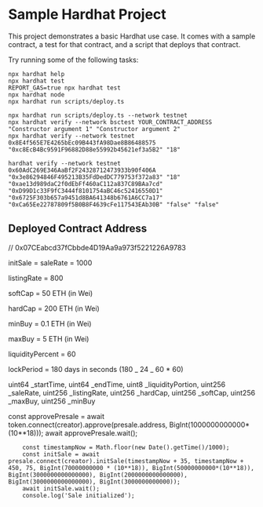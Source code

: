 # Sample Hardhat Project

This project demonstrates a basic Hardhat use case. It comes with a sample contract, a test for that contract, and a script that deploys that contract.

Try running some of the following tasks:

```shell
npx hardhat help
npx hardhat test
REPORT_GAS=true npx hardhat test
npx hardhat node
npx hardhat run scripts/deploy.ts
```

```shell
npx hardhat run scripts/deploy.ts --network testnet
npx hardhat verify --network bsctest YOUR_CONTRACT_ADDRESS "Constructor argument 1" "Constructor argument 2"
npx hardhat verify --network testnet 0x8E4f565E7E4265bEc09B443fA98Dae8B86488575 "0xc8EcB4Bc9591F96882D88e55992b45621ef3a5B2" "18"

hardhat verify --network testnet 0x60AdC269E346AaBf2F24328712473933b90f406A "0x3e86294846F495213B35FdDedDC779753f372a83" "18" "0xae13d989daC2f0dEbFf460aC112a837C89BAa7cd" "0xD99D1c33F9fC3444f8101754aBC46c52416550D1" "0x6725F303b657a9451d8BA641348b6761A6CC7a17" "0xCa65Ee22787809f5B0B8F4639cFe117543EAb30B" "false" "false"
```

## Deployed Contract Address

// 0x07CEabcd37fCbbde4D19Aa9a973f5221226A9783

initSale =
saleRate = 1000

listingRate = 800

softCap = 50 ETH (in Wei)

hardCap = 200 ETH (in Wei)

minBuy = 0.1 ETH (in Wei)

maxBuy = 5 ETH (in Wei)

liquidityPercent = 60

lockPeriod = 180 days in seconds (180 \_ 24 \_ 60 \* 60)

uint64 \_startTime,
uint64 \_endTime,
uint8 \_liquidityPortion,
uint256 \_saleRate,
uint256 \_listingRate,
uint256 \_hardCap,
uint256 \_softCap,
uint256 \_maxBuy,
uint256 \_minBuy

const approvePresale = await token.connect(creator).approve(presale.address, BigInt(1000000000000\*(10\*\*18)));
await approvePresale.wait();

        const timestampNow = Math.floor(new Date().getTime()/1000);
        const initSale = await presale.connect(creator).initSale(timestampNow + 35, timestampNow + 450, 75, BigInt(70000000000 * (10**18)), BigInt(50000000000*(10**18)), BigInt(3000000000000000), BigInt(2000000000000000), BigInt(3000000000000000), BigInt(3000000000000));
        await initSale.wait();
        console.log('Sale initialized');
